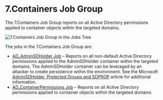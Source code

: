 # 7.Containers Job Group

The 7.Containers Job Group reports on all Active Directory permissions applied to container objects
within the targeted domains.

![7.Containers Job Group in the Jobs Tree](/img/product_docs/accessanalyzer/12.0/solutions/activedirectorypermissionsanalyzer/containers/jobstree.webp)

The jobs in the 7.Containers Job Group are:

- [AD_AdminSDHolder Job](/docs/accessanalyzer/12.0/solutions/activedirectorypermissionsanalyzer/containers/ad_adminsdholder.md) – Reports on all non-default Active Directory
  permissions applied to the AdminSDHolder container within the targeted domains. The AdminSDHolder
  container can be leveraged by an attacker to create persistence within the environment. See the
  Microsoft
  [AdminSDHolder, Protected Groups and SDPROP](https://technet.microsoft.com/en-us/library/2009.09.sdadminholder.aspx)
  article for additional information.
- [AD_ContainerPermissions Job](/docs/accessanalyzer/12.0/solutions/activedirectorypermissionsanalyzer/containers/ad_containerpermissions.md) – Reports on all Active Directory
  permissions applied to container objects within the targeted domains
